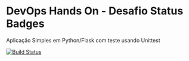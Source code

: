 # DevOps Hands On - Desafio Status Badges
Aplicação Simples em Python/Flask com teste usando Unittest

[![Build Status](https://travis-ci.org/dnabap/devopslab.png?branch=main)](https://travis-ci.org/dnabap/devopslab)